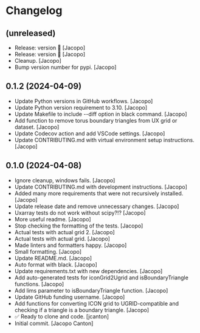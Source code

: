 Changelog
=========


(unreleased)
------------
- Release: version  🚀 [Jacopo]
- Release: version  🚀 [Jacopo]
- Cleanup. [Jacopo]
- Bump version number for pypi. [Jacopo]


0.1.2 (2024-04-09)
------------------
- Update Python versions in GitHub workflows. [Jacopo]
- Update Python version requirement to 3.10. [Jacopo]
- Update Makefile to include --diff option in black command. [Jacopo]
- Add function to remove torus boundary triangles from UX grid or
  dataset. [Jacopo]
- Update Codecov action and add VSCode settings. [Jacopo]
- Update CONTRIBUTING.md with virtual environment setup instructions.
  [Jacopo]


0.1.0 (2024-04-08)
------------------
- Ignore cleanup, windows fails. [Jacopo]
- Update CONTRIBUTING.md with development instructions. [Jacopo]
- Added many more requirements that were not recursively installed.
  [Jacopo]
- Update release date and remove unnecessary changes. [Jacopo]
- Uxarray tests do not work without scipy?!? [Jacopo]
- More useful readme. [Jacopo]
- Stop checking the formatting of the tests. [Jacopo]
- Actual tests with actual grid 2. [Jacopo]
- Actual tests with actual grid. [Jacopo]
- Made linters and formatters happy. [Jacopo]
- Small formatting. [Jacopo]
- Update README.md. [Jacopo]
- Auto format with black. [Jacopo]
- Update requirements.txt with new dependencies. [Jacopo]
- Add auto-generated tests for iconGrid2Ugrid and isBoundaryTriangle
  functions. [Jacopo]
- Add lims parameter to isBoundaryTriangle function. [Jacopo]
- Update GitHub funding username. [Jacopo]
- Add functions for converting ICON grid to UGRID-compatible and
  checking if a triangle is a boundary triangle. [Jacopo]
- ✅ Ready to clone and code. [jcanton]
- Initial commit. [Jacopo Canton]


